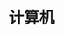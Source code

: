 ---
title: 计算机
description: A description of this category
image: https://raw.githubusercontent.com/LosLiSang/picgo/main/IMG_8887.JPG
---